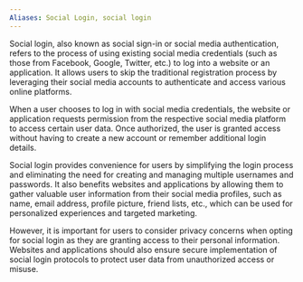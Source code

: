 ```yaml
---
Aliases: Social Login, social login
---
```


Social login, also known as social sign-in or social media authentication, refers to the process of using existing social media credentials (such as those from Facebook, Google, Twitter, etc.) to log into a website or an application. It allows users to skip the traditional registration process by leveraging their social media accounts to authenticate and access various online platforms.

When a user chooses to log in with social media credentials, the website or application requests permission from the respective social media platform to access certain user data. Once authorized, the user is granted access without having to create a new account or remember additional login details.

Social login provides convenience for users by simplifying the login process and eliminating the need for creating and managing multiple usernames and passwords. It also benefits websites and applications by allowing them to gather valuable user information from their social media profiles, such as name, email address, profile picture, friend lists, etc., which can be used for personalized experiences and targeted marketing.

However, it is important for users to consider privacy concerns when opting for social login as they are granting access to their personal information. Websites and applications should also ensure secure implementation of social login protocols to protect user data from unauthorized access or misuse.